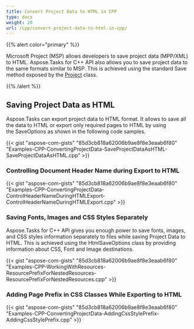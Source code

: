 ```yaml
---
title: Convert Project Data to HTML in CPP
type: docs
weight: 20
url: /cpp/convert-project-data-to-html-in-cpp/
---
```


{{% alert color="primary" %}} 

Microsoft Project (MSP) allows developers to save project data (MPP/XML) to HTML. Aspose.Tasks for C++ API also allows you to save project data to the same formats similar to MSP. This is achieved using the standard Save method exposed by the [Project](https://apireference.aspose.com/tasks/cpp/class/aspose.tasks.project) class.

{{% /alert %}} 
## **Saving Project Data as HTML**
Aspose.Tasks can export project data to HTML format. It allows to save all the data to HTML or export only required pages to HTML by using the SaveOptions as shown in the following code samples.

{{< gist "aspose-com-gists" "85d3cb818a62006b9ae8f8e3eaab6f80" "Examples-CPP-ConvertingProjectData-SaveProjectDataAsHTML-SaveProjectDataAsHTML.cpp" >}}


### **Controlling Document Header Name during Export to HTML**
{{< gist "aspose-com-gists" "85d3cb818a62006b9ae8f8e3eaab6f80" "Examples-CPP-ConvertingProjectData-ControlHeaderNameDuringHTMLExport-ControlHeaderNameDuringHTMLExport.cpp" >}}
### **Saving Fonts, Images and CSS Styles Separately**
Aspose.Tasks for C++ API gives you enough power to save fonts, images, and CSS styles information separately to files while saving Project Data to HTML. This is achieved using the HtmlSaveOptions class by providing information about CSS, Font and Image destinations. 

{{< gist "aspose-com-gists" "85d3cb818a62006b9ae8f8e3eaab6f80" "Examples-CPP-WorkingWithResources-ResourcePrefixForNestedResources-ResourcePrefixForNestedResources.cpp" >}}
### **Adding Page Prefix in CSS Classes While Exporting to HTML**
{{< gist "aspose-com-gists" "85d3cb818a62006b9ae8f8e3eaab6f80" "Examples-CPP-ConvertingProjectData-AddingCssStylePrefix-AddingCssStylePrefix.cpp" >}}
